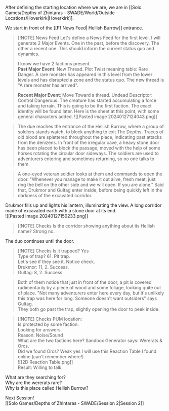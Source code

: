 After defining the starting location where we are, we are in [[Solo Games/Depths of Zhintaras - SWADE/World/Outside Locations/Hoverkirk|Hoverkirk]].

We start in front of the [[F1 News Feed| Hellish Burrow]] entrance.

> [!NOTE] News Feed
> Let's define a News Feed for the first level.
> I will generate 2 Major Events. One in the past, before the discovery. The other a recent one. This should inform the current status quo and dynamics.
> 
> I know we have 2 factions present.   
> **Past Major Event**: New Thread. Plot Twist meaning table: Rare Danger.
> A rare monster has appeared in this level from the lower levels and has disrupted a zone and the status quo.
> The new thread is "A rare monster has arrived".
> 
> **Recent Major Event**: Move Toward a thread.
> Undead Descriptor: Control Dangerous.
> The creature has started accumulating a force and taking terrain. This is going to be the first faction. The exact identity will be found later.
> Here is the sheet at this point, with some general characters added.
> ![[Pasted image 20240127124043.png]]

> The due reaches the entrance of the Hellish Burrow, where a group of soldiers stands watch, to block anything to exit The Depths.
Traces of old blood are splattered throughout the place, indicating past attacks from the denizens. In front of the irregular cave, a heavy stone door has been placed to block the passage, moved with the help of some horses rotating the circular door sideways. 
The soldiers are used to adventurers entering and sometimes returning, so no one talks to them.

> A one-eyed veteran soldier looks at them and commands to open the door.
"Whenever you manage to make it out alive, fresh meat, just ring the bell on the other side and we will open. If you are alone."
Said that, Drukmor and Gultag enter inside, before being quickly left in the darkness of the excavated corridor.

Drukmor fills up and lights his lantern, illuminating the view. A long corridor made of excavated earth with a stone door at its end.  
![[Pasted image 20240127150233.png]]

> [!NOTE] Checks
> Is the corridor showing anything about its Hellish name? Strong no.

The duo continues until the door.

> [!NOTE] Checks
> Is it trapped? Yes   
> Type of trap? 61. Pit trap.   
> Let's see if they see it. Notice check.   
> Drukmor: 11, 2. Success.   
> Gultag: 8, 2. Success. 

> Both of them notice that just in front of the door, a pit is covered rudimentarily by a piece of wood and some foliage, looking quite out of place.
> "Not many adventurers enter here every day, but it's unlikely this trap was here for long. Someone doesn't want outsiders" says Gultag.  
> They both go past the trap, slightly opening the door to peek inside.

> [!NOTE] Checks
> PUM location:  
> Is protected by some faction.  
> Looking for answers.  
> Reason: Noise/Sound  
> What are the two factions here? Sandbox Generator says: Wererats & Orcs.  
> Did we found Orcs? Weak yes
> I will use this Reaction Table I found online (can't remember where!)  
> ![[2D Reaction Table.png]]  
> Result: Willing to talk.

What are they searching for?  
Why are the wererats rare?  
Why is this place called Hellish Burrow?  

Next Session!  
[[Solo Games/Depths of Zhintaras - SWADE/Session 2|Session 2]]

